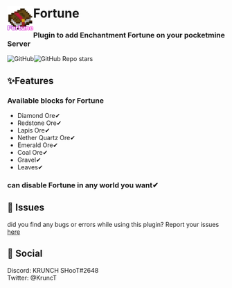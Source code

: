 <h1><img src="https://github.com/KRUNCHSHooT/Fortune/blob/main/icon.png" height="60" width="60" align="left">Fortune</h1>
<h3>Plugin to add Enchantment Fortune on your pocketmine Server</h3>
<img alt="GitHub" src="https://img.shields.io/github/license/KRUNCHSHooT/Fortune"><img alt="GitHub Repo stars" src="https://img.shields.io/github/stars/KRUNCHSHooT/Fortune">

## ✨Features

### Available blocks for Fortune
- Diamond Ore✔
- Redstone Ore✔
- Lapis Ore✔
- Nether Quartz Ore✔
- Emerald Ore✔
- Coal Ore✔
- Gravel✔
- Leaves✔

### can disable Fortune in any world you want✔

## 🔴 Issues

did you find any bugs or errors while using this plugin? Report your issues [here](https://github.com/KRUNCHSHooT/Fortune/issues/new)

## 👫 Social
Discord: KRUNCH SHooT#2648<br>
Twitter: @KruncT

